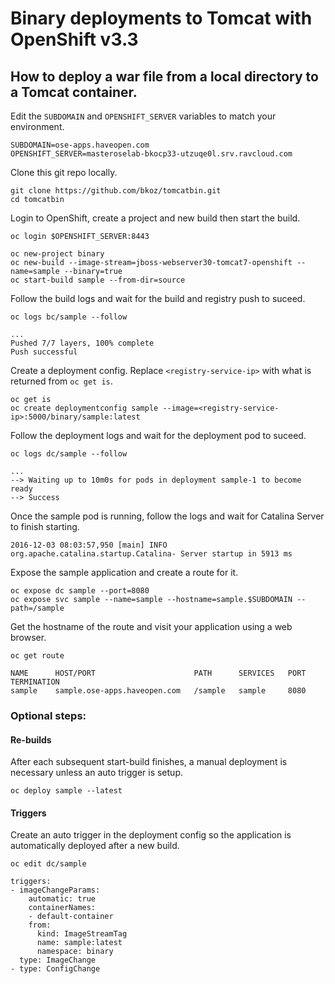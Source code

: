 # Binary deployments to Tomcat with OpenShift v3.3

## How to deploy a war file from a local directory to a Tomcat container.
Edit the `SUBDOMAIN` and `OPENSHIFT_SERVER` variables to match your environment.
```
SUBDOMAIN=ose-apps.haveopen.com
OPENSHIFT_SERVER=masteroselab-bkocp33-utzuqe0l.srv.ravcloud.com
```

Clone this git repo locally.
```
git clone https://github.com/bkoz/tomcatbin.git
cd tomcatbin
```
Login to OpenShift, create a project and  new build then start the build.
```
oc login $OPENSHIFT_SERVER:8443

oc new-project binary
oc new-build --image-stream=jboss-webserver30-tomcat7-openshift --name=sample --binary=true
oc start-build sample --from-dir=source
```

Follow the build logs and wait for the build and registry push to suceed.
```
oc logs bc/sample --follow
```
```
...
Pushed 7/7 layers, 100% complete
Push successful
```

Create a deployment config. Replace `<registry-service-ip>`
with what is returned from `oc get is`.
```
oc get is
oc create deploymentconfig sample --image=<registry-service-ip>:5000/binary/sample:latest
```

Follow the deployment logs and wait for the deployment pod to suceed.
```
oc logs dc/sample --follow
```
```
...
--> Waiting up to 10m0s for pods in deployment sample-1 to become ready
--> Success
```

Once the sample pod is running, follow the logs and wait for Catalina Server to finish starting.
```
2016-12-03 08:03:57,950 [main] INFO  org.apache.catalina.startup.Catalina- Server startup in 5913 ms
```

Expose the sample application and create a route for it.
```
oc expose dc sample --port=8080
oc expose svc sample --name=sample --hostname=sample.$SUBDOMAIN --path=/sample
```

Get the hostname of the route and visit your application using a web browser.
```
oc get route
```
```
NAME      HOST/PORT                      PATH      SERVICES   PORT      TERMINATION
sample    sample.ose-apps.haveopen.com   /sample   sample     8080      
```

### Optional steps: 

#### Re-builds
After each subsequent start-build finishes, a manual deployment is necessary unless an auto trigger is setup.
```
oc deploy sample --latest
```

#### Triggers
Create an auto trigger in the deployment config so the application is automatically 
deployed after a new build. 

`oc edit dc/sample`

```
triggers:
- imageChangeParams:
    automatic: true
    containerNames:
    - default-container
    from:
      kind: ImageStreamTag
      name: sample:latest
      namespace: binary
  type: ImageChange
- type: ConfigChange
```

